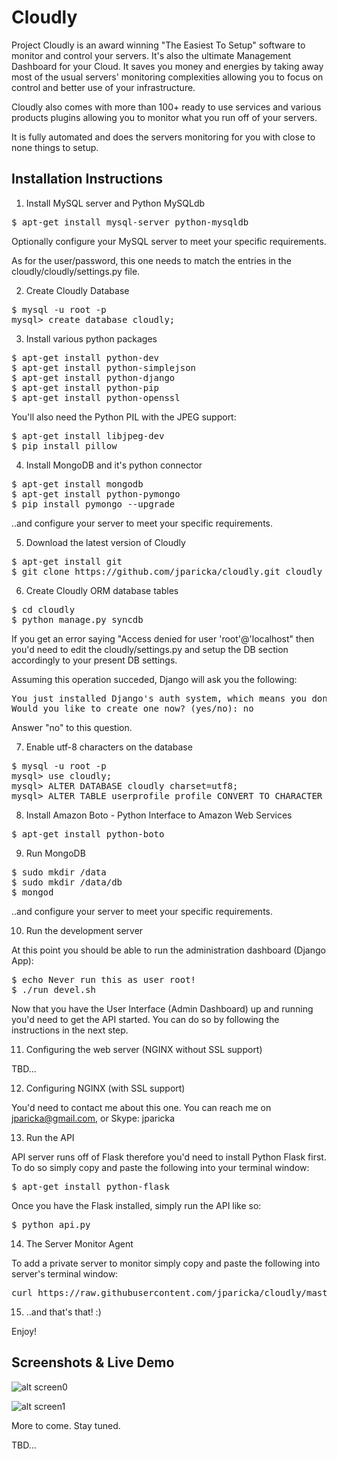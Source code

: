 Cloudly
=======

Project Cloudly is an award winning "The Easiest To Setup" software to monitor and control your servers.  It's also the ultimate Management Dashboard for your Cloud.
It saves you money and energies by taking away most of the usual servers' monitoring complexities allowing you to focus on control and better use of your infrastructure. 

Cloudly also comes with more than 100+ ready to use services and various products plugins allowing you to monitor what you run off of your servers. 

It is fully automated and does the servers monitoring for you with close to none things to setup.


Installation Instructions
-------------------------

1) Install MySQL server and Python MySQLdb

<pre>
$ apt-get install mysql-server python-mysqldb
</pre>

Optionally configure your MySQL server to meet your specific requirements.

As for the user/password, this one needs to match the entries in the cloudly/cloudly/settings.py file.

2) Create Cloudly Database

<pre>
$ mysql -u root -p
mysql> create database cloudly;
</pre>


3) Install various python packages

<pre>
$ apt-get install python-dev 
$ apt-get install python-simplejson 
$ apt-get install python-django
$ apt-get install python-pip
$ apt-get install python-openssl
</pre>

You'll also need the Python PIL with the JPEG support:

<pre>
$ apt-get install libjpeg-dev
$ pip install pillow
</pre>

4) Install MongoDB and it's python connector

<pre>
$ apt-get install mongodb
$ apt-get install python-pymongo
$ pip install pymongo --upgrade
</pre>

..and configure your server to meet your specific requirements.

5) Download the latest version of Cloudly

<pre>
$ apt-get install git
$ git clone https://github.com/jparicka/cloudly.git cloudly
</pre>

6) Create Cloudly ORM database tables

<pre>
$ cd cloudly
$ python manage.py syncdb
</pre>

If you get an error saying "Access denied for user 'root'@'localhost" then you'd need to edit the cloudly/settings.py and setup the DB section accordingly to your present DB settings.

Assuming this operation succeded, Django will ask you the following:

<pre>
You just installed Django's auth system, which means you don't have any superusers defined.
Would you like to create one now? (yes/no): no
</pre>

Answer "no" to this question.


7) Enable utf-8 characters on the database

<pre>
$ mysql -u root -p
mysql> use cloudly;
mysql> ALTER DATABASE cloudly charset=utf8;
mysql> ALTER TABLE userprofile_profile CONVERT TO CHARACTER SET utf8 COLLATE utf8_general_ci;
</pre>

8) Install Amazon Boto - Python Interface to Amazon Web Services

<pre>
$ apt-get install python-boto
</pre>

9) Run MongoDB

<pre>
$ sudo mkdir /data
$ sudo mkdir /data/db
$ mongod
</pre>

..and configure your server to meet your specific requirements.

10) Run the development server

At this point you should be able to run the administration dashboard (Django App):

<pre>
$ echo Never run this as user root!
$ ./run_devel.sh
</pre>

Now that you have the User Interface (Admin Dashboard) up and running you'd need to get the API started.  You can do so by following the instructions in the next step.

11) Configuring the web server (NGINX without SSL support)

TBD...

12) Configuring NGINX (with SSL support)

You'd need to contact me about this one. You can reach me on jparicka@gmail.com, or Skype: jparicka

13) Run the API

API server runs off of Flask therefore you'd need to install Python Flask first.  To do so simply copy and paste the following into your terminal window:

<pre>
$ apt-get install python-flask
</pre>

Once you have the Flask installed, simply run the API like so:

<pre>
$ python api.py
</pre>


14) The Server Monitor Agent

To add a private server to monitor simply copy and paste the following into server's terminal window:

<pre>
curl https://raw.githubusercontent.com/jparicka/cloudly/master/agent.py > ~$USER/agent.py; sudo sh -c "while true; do python ~$USER/agent.py; sleep 3; done"
</pre>

15) ..and that's that!  :)

Enjoy!


Screenshots & Live Demo
-----------------------

![alt screen0](https://raw.githubusercontent.com/jparicka/cloudly/master/static/screenshots/screenshot0.png)

![alt screen1](https://raw.githubusercontent.com/jparicka/cloudly/master/static/screenshots/screenshot1.png)



More to come.  Stay tuned.

TBD...


